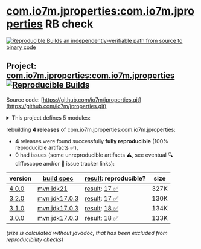 [com.io7m.jproperties:com.io7m.jproperties](https://central.sonatype.com/artifact/com.io7m.jproperties/com.io7m.jproperties/versions) RB check
=======

[![Reproducible Builds](https://reproducible-builds.org/images/logos/rb.svg) an independently-verifiable path from source to binary code](https://reproducible-builds.org/)

## Project: [com.io7m.jproperties:com.io7m.jproperties](https://central.sonatype.com/artifact/com.io7m.jproperties/com.io7m.jproperties/versions) [![Reproducible Builds](https://img.shields.io/endpoint?url=https://raw.githubusercontent.com/jvm-repo-rebuild/reproducible-central/master/content/com/io7m/jproperties/badge.json)](https://github.com/jvm-repo-rebuild/reproducible-central/blob/master/content/com/io7m/jproperties/README.md)

Source code: [https://github.com/io7m/jproperties.git](https://github.com/io7m/jproperties.git)

<details><summary>This project defines 5 modules:</summary>

* [com.io7m.jproperties:com.io7m.jproperties](https://central.sonatype.com/artifact/com.io7m.jproperties/com.io7m.jproperties/4.0.0)
* [com.io7m.jproperties:com.io7m.jproperties.core](https://central.sonatype.com/artifact/com.io7m.jproperties/com.io7m.jproperties.core/4.0.0)
* [com.io7m.jproperties:com.io7m.jproperties.documentation](https://central.sonatype.com/artifact/com.io7m.jproperties/com.io7m.jproperties.documentation/4.0.0)
* [com.io7m.jproperties:com.io7m.jproperties.monad](https://central.sonatype.com/artifact/com.io7m.jproperties/com.io7m.jproperties.monad/4.0.0)
* [com.io7m.jproperties:com.io7m.jproperties.tests](https://central.sonatype.com/artifact/com.io7m.jproperties/com.io7m.jproperties.tests/4.0.0)
</details>

rebuilding **4 releases** of com.io7m.jproperties:com.io7m.jproperties:
- **4** releases were found successfully **fully reproducible** (100% reproducible artifacts :white_check_mark:),
- 0 had issues (some unreproducible artifacts :warning:, see eventual :mag: diffoscope and/or :memo: issue tracker links):

| version | [build spec](/BUILDSPEC.md) | [result](https://reproducible-builds.org/docs/jvm/): reproducible? | size |
| -- | --------- | ------ | -- |
| [4.0.0](https://central.sonatype.com/artifact/com.io7m.jproperties/com.io7m.jproperties/4.0.0/pom) | [mvn jdk21](com.io7m.jproperties-4.0.0.buildspec) | [result](com.io7m.jproperties-4.0.0.buildinfo): [17 :white_check_mark: ](com.io7m.jproperties-4.0.0.buildcompare) | 327K |
| [3.2.0](https://central.sonatype.com/artifact/com.io7m.jproperties/com.io7m.jproperties/3.2.0/pom) | [mvn jdk17.0.3](com.io7m.jproperties-3.2.0.buildspec) | [result](com.io7m.jproperties-3.2.0.buildinfo): [17 :white_check_mark: ](com.io7m.jproperties-3.2.0.buildcompare) | 130K |
| [3.1.0](https://central.sonatype.com/artifact/com.io7m.jproperties/com.io7m.jproperties/3.1.0/pom) | [mvn jdk17.0.3](com.io7m.jproperties-3.1.0.buildspec) | [result](com.io7m.jproperties-3.1.0.buildinfo): [18 :white_check_mark: ](com.io7m.jproperties-3.1.0.buildcompare) | 134K |
| [3.0.0](https://central.sonatype.com/artifact/com.io7m.jproperties/com.io7m.jproperties/3.0.0/pom) | [mvn jdk17.0.3](com.io7m.jproperties-3.0.0.buildspec) | [result](com.io7m.jproperties-3.0.0.buildinfo): [18 :white_check_mark: ](com.io7m.jproperties-3.0.0.buildcompare) | 133K |

<i>(size is calculated without javadoc, that has been excluded from reproducibility checks)</i>
